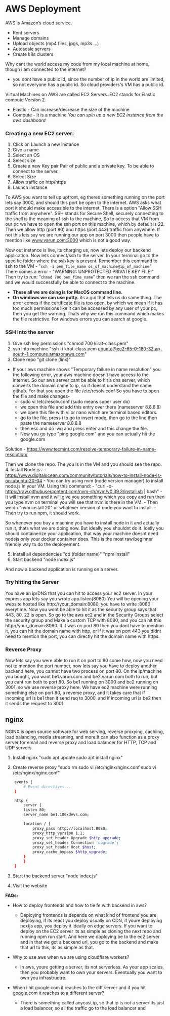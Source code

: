 # AWS Deployment

AWS is Amazon’s cloud service.
- Rent servers
- Manage domains
- Upload objects (mp4 files, jpgs, mp3s …)
- Autoscale servers
- Create k8s clusters

Why cant the world access my code from my local machine at home, though i am connected to the internet?
- you dont have a public id, since the number of ip in the world are limited, so not everyone has a public id. So cloud providers's VM has a public id.

Virtual Machines on AWS are called EC2 Servers. EC2 stands for Elastic compute Version 2.
- Elastic - Can increase/decrease the size of the machine
- Compute - It is a machine
*You can spin up a new EC2 instance from the aws dashboard*

### Creating a new EC2 server:
1. Click on Launch a new instance
2. Give a name 
3. Select an OS
4. Select size
5. Create a new Key pair    Pair of public and a private key. To be able to connect to the server.
6. Select Size
7. Allow traffic on http/https
8. Launch instance

To AWS you want to tell up upfront, eg theres something running on the port lets say 3000, and should this port be open to the internet. AWS asks what port it should make accessible to the internet.
There is a option "Allow SSH traffic from anywhere". SSH stands for Secure Shell, securely connecting to the shell is the meaning of ssh to the machine, So to access that VM from our pc we have to open the ssh port on this machine, which by default is 22.
Then we allow http (port 80) and https (port 443) traffic from anywhere. If not this lets say we are running our app on port 3000 then people have to mention like www.varun.com:3000 which is not a good way.


Now out instance is live, its charging us, now lets deploy our backend application. Now lets connect/ssh to the server.
In your terminal go to the specific folder where the ssh key is present.
Remember this command to ssh to the VM - "`ssh -i pem_file_name os_of_machine@ip_of_machine`"
There comes a error - "WARNING: UNPROTECTED PRIVATE KEY FILE!"
Then try to run: "`chmod 700 pem_fime_name`" then we ran the ssh command and we would successfully be able to connect to the machine. 
- **These all we are doing is for MacOS command line.**
- **On windows we can use putty.** its a gui that lets us do same thing.
The error comes if the certificate file is too open, by which we mean if it has too much permissions like it can be accessed by any user of your pc, then you get the warning. Thats why we run this command which makes the file restrictive.
For windows errors you can search at google.


### SSH into the server
1. Give ssh key permissions
"chmod 700 kirat-class.pem"
2. ssh into machine
"ssh -i kirat-class.pem ubuntu@ec2-65-0-180-32.ap-south-1.compute.amazonaws.com"
3. Clone repo
"git clone (link)"
- If your aws machine shows "Temporary failure in name resolution" you the following error, your aws machine doesn’t have access to the internet.
So our aws server cant be able to hit a dns server, which converts the domain name to ip, so it doesnt understand the name github.
For that you open the file /etc/resolv.conf
So you have to open the file and make changes-
    - sudo vi /etc/resolv.conf  (sudo means super user do)
    - we open this file and add this entry over there (nameserver 8.8.8.8)
    - we open this file with vi or nano which are terminal based editors.
    - go to the file, press i to go to insert mode, then go to the line then paste the nameserver 8.8.8.8
    - then esc and do :wq and press enter and this change the file.
    - Now you go type "ping google.com" and you can actually hit the google.com
>
Solution - https://www.tecmint.com/resolve-temporary-failure-in-name-resolution/
>
Then we clone the repo.
The you ls in the VM and you should see the repo.
4. Install Node.js💡
    - https://www.digitalocean.com/community/tutorials/how-to-install-node-js-on-ubuntu-20-04
    - You can try using nvm (node version manager) to install node.js in your VM. Using this command:
    - "curl -o- https://raw.githubusercontent.com/nvm-sh/nvm/v0.39.3/install.sh | bash"
    - It will install nvm and it will give you something which you copy and run then you type nvm on terminal you will see that nvm is there in the VM.
    - Then we do "nvm install 20" or whatever version of node you want to install.
    - Then try to run npm, it should work.
>
So whenever you buy a machine you have to install node in it and actually run it, thats what we are doing now. But ideally you shouldnt do it. Idelly you should containerize your application, that way your machine doesnt need nodejs only your docker container does. This is the most raw/beginner friendly way to do the deployement.
>

5. Install all dependencies
    "cd (folder name)"
    "npm install"
6. Start backend
    "node index.js"

And now a backend application is running on a server.

### Try hitting the Server
You have an ip/DNS that you can hit to access your ec2 server.
In your express app lets say you wrote app.listen(8080)
You will be opening your website hosted like http://your_domain:8080, you have to write :8080 everytime.
Now you wont be able to hit it as the security group says that 443, 80, 22 is open.
So go to the aws ec2 and in the Security Groups select the security group and Make a custom TCP with 8080, and you can hit this http://your_domain:8080.
If it was on port 80 then you dont have to mention it, you can hit the domain name with http, or if it was on port 443 you didnt need to mention the port, you can directly hit the domain name with https.


### Reverse Proxy
Now lets say you were able to run it on port to 80 some how, now you need not to mention the port number, now lets say you have to deploy another backend here, you cannot have two process on port 80.
On the ip/machine you bought, you want be1.varun.com and be2.varun.com both to run, but you cant run both to port 80. So be1 running on 3000 and be2 running on 3001, so we use reverse proxy here.
We have ec2 machine were running something else on port 80, a reverse proxy, and it takes care that if incoming url is be1 then it send req to 3000, and if incoming url is be2 then it sends the request to 3001.



## nginx
NGINX is open source software for web serving, reverse proxying, cachiing, load balancing, media streaming, and more.It can also function as a proxy server for email and reverse proxy and load balancer for HTTP, TCP and UDP servers.

1. Install nginx
"sudo apt update
sudo apt install nginx"

2. Create reverse proxy
"sudo rm sudo vi /etc/nginx/nginx.conf
sudo vi /etc/nginx/nginx.conf"

```bash
    events {
        # Event directives...
    }

    http {
        server {
        listen 80;
        server_name be1.100xdevs.com;

        location / {
            proxy_pass http://localhost:8080;
            proxy_http_version 1.1;
            proxy_set_header Upgrade $http_upgrade;
            proxy_set_header Connection 'upgrade';
            proxy_set_header Host $host;
            proxy_cache_bypass $http_upgrade;
        }
        }
    }
```

3. Start the backend server
"node index.js"

4. Visit the website




**FAQs:**
- How to deploy frontends and how to tie fe with backend in aws?
    - Deploying frontends is depends on what kind of frontend you are deploying, if its react you deploy usually on CDN, if youre deploying nextjs app, you deploy it ideally on edge servers. If you want to deploy on the EC2 server its as simple as cloning the next repo and running npm run start. And here we doploying be to the ec2 server and in that we got a backend url, you go to the backend and make that url to this, its as simple as that.

- Why to use aws when we are using cloudflare workers?
    - In aws, youre getting a server, its not serverless. As your app scales, then you probably want to own your servers. Eventually you want to own you infrastructre.

- When i hit google.com it reaches to the diff server and if you hit google.com it reaches to a different server?
    - There is something called anycast ip, so that ip is not a server its just a load balancer, so all the traffic go to the load balancer and 